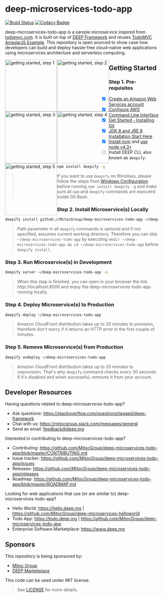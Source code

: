 deep-microservices-todo-app
===========================

[![Build Status](https://travis-ci.org/MitocGroup/deep-microservices-todo-app.svg?branch=master)](https://travis-ci.org/MitocGroup/deep-microservices-todo-app)
[![Codacy Badge](https://api.codacy.com/project/badge/coverage/d3dd5bd83d75491dbd3bd1f935d8a7fb)](https://www.codacy.com/app/MitocGroup/deep-microservices-todo-app)

deep-microservices-todo-app is a sample microservice inspired from [todomvc.com](http://todomvc.com).
It is built on top of [DEEP Framework](https://github.com/MitocGroup/deep-framework) and reuses
[TodoMVC AngularJS Example](https://github.com/tastejs/todomvc/tree/master/examples/angularjs). This
repository is open sourced to show case how developers can build and deploy hassle-free cloud-native
web applications using microservices architecture and serverless computing.

<a href="https://asciinema.org/a/46695" title="getting started, step 1" style="float:left" target="_blank">
  <img src="https://asciinema.org/a/46695.png" alt="getting started, step 1" width="170px" border="0" /></a>
<a href="https://asciinema.org/a/46710" title="getting started, step 2" style="float:left" target="_blank">
  <img src="https://asciinema.org/a/46710.png" alt="getting started, step 2" width="170px" border="0" /></a>
<a href="https://asciinema.org/a/46713" title="getting started, step 3" style="float:left" target="_blank">
  <img src="https://asciinema.org/a/46713.png" alt="getting started, step 3" width="170px" border="0" /></a>
<a href="https://asciinema.org/a/46716" title="getting started, step 4" style="float:left" target="_blank">
  <img src="https://asciinema.org/a/46716.png" alt="getting started, step 4" width="170px" border="0" /></a>
<a href="https://asciinema.org/a/46720" title="getting started, step 5" style="float:left" target="_blank">
  <img src="https://asciinema.org/a/46720.png" alt="getting started, step 5" width="170px" border="0" /></a>


## Getting Started

### Step 1. Pre-requisites

- [x] [Create an Amazon Web Services account](https://www.youtube.com/watch?v=WviHsoz8yHk)
- [x] [Configure AWS Command Line Interface](https://docs.aws.amazon.com/cli/latest/userguide/cli-chap-getting-started.html)
- [x] [Get Started - Installing Git](https://git-scm.com/book/en/v2/Getting-Started-Installing-Git)
- [x] [JDK 8 and JRE 8 Installation Start Here](https://docs.oracle.com/javase/8/docs/technotes/guides/install/install_overview.html)
- [x] [Install nvm](https://github.com/creationix/nvm#install-script) and [use node v4.3+](https://github.com/creationix/nvm#usage)
- [ ] Install DEEP CLI, also known as `deepify`:

```bash
npm install deepify -g
```

> If you want to use `deepify` on Windows, please follow the steps from
[Windows Configuration](https://github.com/MitocGroup/deep-framework/blob/master/docs/windows.md)
before running `npm install deepify -g` and make sure all `npm` and `deepify` commands are executed
inside Git Bash.

### Step 2. Install Microservice(s) Locally

```bash
deepify install github://MitocGroup/deep-microservices-todo-app ~/deep-microservices-todo-app
```

> Path parameter in all `deepify` commands is optional and if not specified, assumes current
working directory. Therefore you can skip `~/deep-microservices-todo-app` by executing
`mkdir ~/deep-microservices-todo-app && cd ~/deep-microservices-todo-app` before `deepify install`.

### Step 3. Run Microservice(s) in Development

```bash
deepify server ~/deep-microservices-todo-app -o
```

> When this step is finished, you can open in your browser the link *http://localhost:8000*
and enjoy the deep-microservices-todo-app running locally.

### Step 4. Deploy Microservice(s) to Production

```bash
deepify deploy ~/deep-microservices-todo-app
```

> Amazon CloudFront distribution takes up to 20 minutes to provision, therefore don’t worry
if it returns an HTTP error in the first couple of minutes.

### Step 5. Remove Microservice(s) from Production

```bash
deepify undeploy ~/deep-microservices-todo-app
```

> Amazon CloudFront distribution takes up to 20 minutes to unprovision. That's why `deepify`
command checks every 30 seconds if it's disabled and when successful, removes it from your account.


## Developer Resources

Having questions related to deep-microservices-todo-app?

- Ask questions: https://stackoverflow.com/questions/tagged/deep-framework
- Chat with us: https://mitocgroup.slack.com/messages/general
- Send an email: feedback@deep.mg

Interested in contributing to deep-microservices-todo-app?

- Contributing: https://github.com/MitocGroup/deep-microservices-todo-app/blob/master/CONTRIBUTING.md
- Issue tracker: https://github.com/MitocGroup/deep-microservices-todo-app/issues
- Releases: https://github.com/MitocGroup/deep-microservices-todo-app/releases
- Roadmap: https://github.com/MitocGroup/deep-microservices-todo-app/blob/master/ROADMAP.md

Looking for web applications that use (or are similar to) deep-microservices-todo-app?

- Hello World: https://hello.deep.mg | https://github.com/MitocGroup/deep-microservices-helloworld
- Todo App: https://todo.deep.mg | https://github.com/MitocGroup/deep-microservices-todo-app
- Enterprise Software Marketplace: https://www.deep.mg


## Sponsors

This repository is being sponsored by:
- [Mitoc Group](https://www.mitocgroup.com)
- [DEEP Marketplace](https://www.deep.mg)

This code can be used under MIT license:
> See [LICENSE](https://github.com/MitocGroup/deep-microservices-todo-app/blob/master/LICENSE) for more details.

